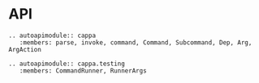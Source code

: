 # API

```{eval-rst}
.. autoapimodule:: cappa
   :members: parse, invoke, command, Command, Subcommand, Dep, Arg, ArgAction
```

```{eval-rst}
.. autoapimodule:: cappa.testing
   :members: CommandRunner, RunnerArgs
```
